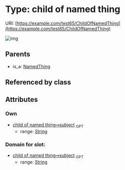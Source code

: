 
# Type: child of named thing




URI: [https://example.com/test65/ChildOfNamedThing](https://example.com/test65/ChildOfNamedThing)


![img](http://yuml.me/diagram/nofunky;dir:TB/class/[NamedThing]^-[ChildOfNamedThing&#124;subject:string%20%3F])

## Parents

 *  is_a: [NamedThing](NamedThing.md)

## Referenced by class


## Attributes


### Own

 * [child of named thing➞subject](child_of_named_thing_subject.md)  <sub>OPT</sub>
    * range: [String](types/String.md)

### Domain for slot:

 * [child of named thing➞subject](child_of_named_thing_subject.md)  <sub>OPT</sub>
    * range: [String](types/String.md)
